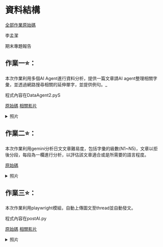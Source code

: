 <h1>資料結構</h1>

[全部作業原始碼](https://github.com/Mariannalee/data-structure)

李孟潔

期末專題報告

<h2>作業一⭐️：</h2>

本次作業利用多個AI Agent進行資料分析，提供一篇文章請AI agent整理相關字彙，並透過網路搜尋相關的延伸單字，並提供例句。_

程式內容在DataAgent2.pyS


[原始碼](https://github.com/Mariannalee/data-structure/blob/main/postAI.py)
 [相關影片](https://youtu.be/YCsPRpge7pY)

<details>
  <summary>照片</summary>

  <img src="https://github.com/user-attachments/assets/f0518a58-74d9-4bd9-a935-7e1342e1f4e9" alt="圖片描述" width="400"/>
</details>

<h2>作業二⭐️：</h2>

本次作業利用gemini分析日文文章難易度，包括字彙的級數(N1~N5)，文章以拒後分段，每段為一欄進行分析，以評估該文章適合或是所需要的語言程度。

[原始碼](https://github.com/Mariannalee/data-structure/blob/main/analyze.py)

<details>
  <summary>照片</summary>

  <img src="https://github.com/user-attachments/assets/b42ce8ed-41ed-4b57-bcec-98bce8905b05" alt="圖片描述" width="400"/>
</details>


<h2>作業三⭐️：</h2>

本次作業利用playwright模組，自動上傳圖文至thread並自動發文。

程式內容在postAI.py

[原始碼](https://github.com/Mariannalee/data-structure/blob/main/postAI.py)
 [相關影片](https://youtu.be/9vJVQKTaES0)

<details>
<summary>照片</summary>

<img src="https://github.com/user-attachments/assets/0f5c3c49-f6e7-47d0-9de0-10fb7133620f" alt="圖片描述" width="400"/>
</details>










